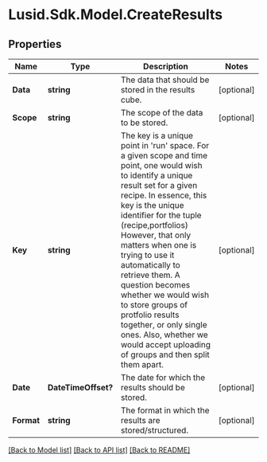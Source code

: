# Lusid.Sdk.Model.CreateResults
## Properties

Name | Type | Description | Notes
------------ | ------------- | ------------- | -------------
**Data** | **string** | The data that should be stored in the results cube. | [optional] 
**Scope** | **string** | The scope of the data to be stored. | [optional] 
**Key** | **string** | The key is a unique point in &#39;run&#39; space. For a given scope and time point, one would wish to  identify a unique result set for a given recipe. In essence, this key is the unique identifier for the tuple (recipe,portfolios)  However, that only matters when one is trying to use it automatically to retrieve them.  A question becomes whether we would wish to store groups of protfolio results together, or only single ones.  Also, whether we would accept uploading of groups and then split them apart. | [optional] 
**Date** | **DateTimeOffset?** | The date for which the results should be stored. | [optional] 
**Format** | **string** | The format in which the results are stored/structured. | [optional] 

[[Back to Model list]](../README.md#documentation-for-models) [[Back to API list]](../README.md#documentation-for-api-endpoints) [[Back to README]](../README.md)

